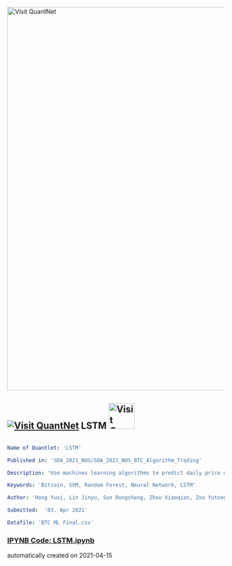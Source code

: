 [<img src="https://github.com/QuantLet/Styleguide-and-FAQ/blob/master/pictures/banner.png" width="888" alt="Visit QuantNet">](http://quantlet.de/)

## [<img src="https://github.com/QuantLet/Styleguide-and-FAQ/blob/master/pictures/qloqo.png" alt="Visit QuantNet">](http://quantlet.de/) **LSTM** [<img src="https://github.com/QuantLet/Styleguide-and-FAQ/blob/master/pictures/QN2.png" width="60" alt="Visit QuantNet 2.0">](http://quantlet.de/)

```yaml

Name of Quantlet: 'LSTM'

Published in: 'SDA_2021_NUS/SDA_2021_NUS_BTC_Algorithm_Trading'

Description: 'Use machines learning algorithms to predict daily price move in Bitcoin and perform day trading'

Keywords: 'Bitcoin, SVM, Random Forest, Neural Network, LSTM'

Author: 'Hong Yuxi, Lin Jinyu, Sun Rongsheng, Zhou Xiaoqian, Zou Yutong'

Submitted:  '03. Apr 2021'

Datafile: 'BTC ML Final.csv'

```

### [IPYNB Code: LSTM.ipynb](LSTM.ipynb)


automatically created on 2021-04-15